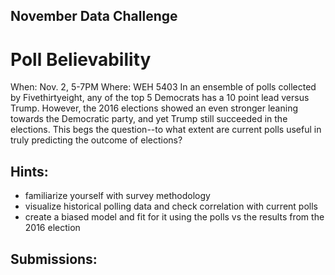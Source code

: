 ## November Data Challenge
# Poll Believability
When: Nov. 2, 5-7PM
Where: WEH 5403
In an ensemble of polls collected by Fivethirtyeight, any of the top 5 Democrats has a 10 point lead versus Trump. However, the 2016 elections showed an even stronger leaning towards the Democratic party, and yet Trump still succeeded in the elections. This begs the question--to what extent are current polls useful in truly predicting the outcome of elections?

## Hints:
* familiarize yourself with survey methodology
* visualize historical polling data and check correlation with current polls
* create a biased model and fit for it using the polls vs the results from the 2016 election

## Submissions:
